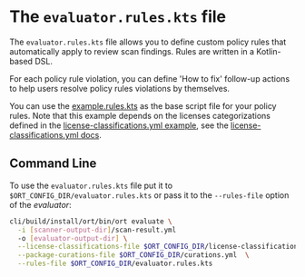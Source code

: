 # The `evaluator.rules.kts` file

The `evaluator.rules.kts` file  allows you to define custom policy rules that automatically apply to review scan
findings. Rules are written in a Kotlin-based DSL.

For each policy rule violation, you can define 'How to fix' follow-up actions to help users resolve policy rules
violations by themselves.

You can use the [example.rules.kts](../examples/example.rules.kts) as the base script file for your policy rules. Note
that this example depends on the licenses categorizations defined in the
[license-classifications.yml example](../examples/license-classifications.yml), see the
[license-classifications.yml docs](config-file-license-classifications-yml.md).

## Command Line

To use the `evaluator.rules.kts` file put it to `$ORT_CONFIG_DIR/evaluator.rules.kts` or pass it to the `--rules-file`
option of the _evaluator_:

```bash
cli/build/install/ort/bin/ort evaluate \
  -i [scanner-output-dir]/scan-result.yml
  -o [evaluator-output-dir] \
  --license-classifications-file $ORT_CONFIG_DIR/license-classifications.yml \
  --package-curations-file $ORT_CONFIG_DIR/curations.yml  \
  --rules-file $ORT_CONFIG_DIR/evaluator.rules.kts
```
